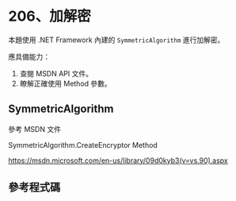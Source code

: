 # 206、加解密

本題使用 .NET Framework 內建的 `SymmetricAlgorithm` 進行加解密。

應具備能力：

1. 查閱 MSDN API 文件。
2. 瞭解正確使用 Method 參數。

## SymmetricAlgorithm

參考 MSDN 文件

SymmetricAlgorithm.CreateEncryptor Method

https://msdn.microsoft.com/en-us/library/09d0kyb3(v=vs.90).aspx

## 參考程式碼
